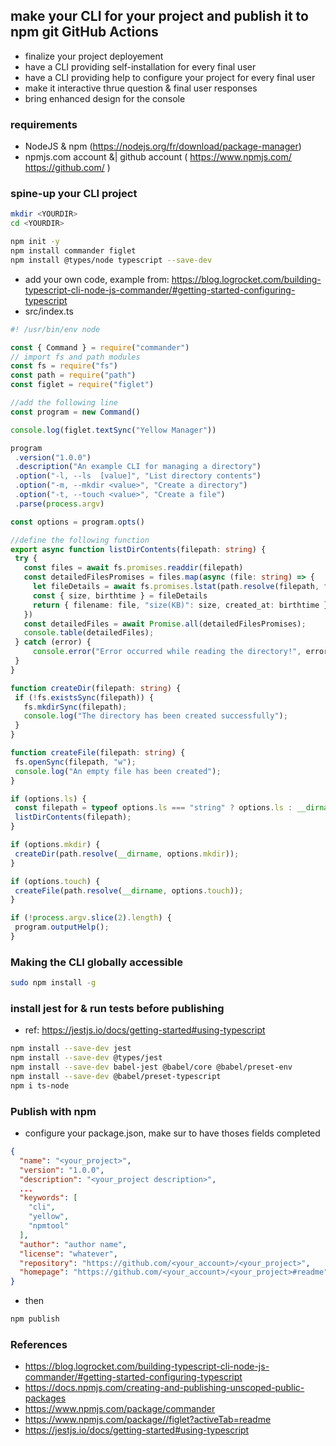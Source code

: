 ## make your CLI for your project and publish it to npm git GitHub Actions

 * finalize your project deployement
 * have a CLI providing self-installation for every final user
 * have a CLI providing help to configure your project for every final user
 * make it interactive thrue question & final user responses
 * bring enhanced design for the console

### requirements
 * NodeJS & npm (https://nodejs.org/fr/download/package-manager)
 * npmjs.com account &| github account ( https://www.npmjs.com/ https://github.com/ )

### spine-up your CLI project

```bash
mkdir <YOURDIR>
cd <YOURDIR>

npm init -y
npm install commander figlet
npm install @types/node typescript --save-dev
```
 * add your own code, example from: https://blog.logrocket.com/building-typescript-cli-node-js-commander/#getting-started-configuring-typescript
 * src/index.ts
 ```ts
 #! /usr/bin/env node

const { Command } = require("commander")
// import fs and path modules
const fs = require("fs")
const path = require("path")
const figlet = require("figlet")

//add the following line
const program = new Command()

console.log(figlet.textSync("Yellow Manager"))

program
  .version("1.0.0")
  .description("An example CLI for managing a directory")
  .option("-l, --ls  [value]", "List directory contents")
  .option("-m, --mkdir <value>", "Create a directory")
  .option("-t, --touch <value>", "Create a file")
  .parse(process.argv)

const options = program.opts()

//define the following function
export async function listDirContents(filepath: string) {
  try {
    const files = await fs.promises.readdir(filepath)
    const detailedFilesPromises = files.map(async (file: string) => {
      let fileDetails = await fs.promises.lstat(path.resolve(filepath, file))
      const { size, birthtime } = fileDetails
      return { filename: file, "size(KB)": size, created_at: birthtime }
    })
    const detailedFiles = await Promise.all(detailedFilesPromises);
    console.table(detailedFiles);
  } catch (error) {
      console.error("Error occurred while reading the directory!", error)
  }
}

function createDir(filepath: string) {
  if (!fs.existsSync(filepath)) {
    fs.mkdirSync(filepath);
    console.log("The directory has been created successfully");
  }
}

function createFile(filepath: string) {
  fs.openSync(filepath, "w");
  console.log("An empty file has been created");
}

if (options.ls) {
  const filepath = typeof options.ls === "string" ? options.ls : __dirname;
  listDirContents(filepath);
}

if (options.mkdir) {
  createDir(path.resolve(__dirname, options.mkdir));
}

if (options.touch) {
  createFile(path.resolve(__dirname, options.touch));
}

if (!process.argv.slice(2).length) {
  program.outputHelp();
}
 ```


### Making the CLI globally accessible
```bash
sudo npm install -g
```

### install jest for & run tests before publishing
 * ref: https://jestjs.io/docs/getting-started#using-typescript
```bash
npm install --save-dev jest
npm install --save-dev @types/jest
npm install --save-dev babel-jest @babel/core @babel/preset-env
npm install --save-dev @babel/preset-typescript
npm i ts-node
```

### Publish with npm
 * configure your package.json, make sur to have thoses fields completed
```json
{
  "name": "<your_project>",
  "version": "1.0.0",
  "description": "<your_project description>",
  ...
  "keywords": [
    "cli",
    "yellow",
    "npmtool"
  ],
  "author": "author name",
  "license": "whatever",
  "repository": "https://github.com/<your_account>/<your_project>",
  "homepage": "https://github.com/<your_account>/<your_project>#readme",
}
```
 * then
```bash
npm publish
```


### References

 * https://blog.logrocket.com/building-typescript-cli-node-js-commander/#getting-started-configuring-typescript
 * https://docs.npmjs.com/creating-and-publishing-unscoped-public-packages
 * https://www.npmjs.com/package/commander
 * https://www.npmjs.com/package//figlet?activeTab=readme
 * https://jestjs.io/docs/getting-started#using-typescript 
